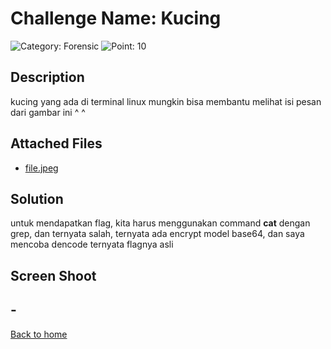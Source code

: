 # Challenge Name: Kucing

![Category: Forensic](https://img.shields.io/badge/Category-Forensic-lightgrey.svg)
![Point: 10](https://img.shields.io/badge/Score-10-brightgreen.svg)

## Description

kucing yang ada di terminal linux mungkin bisa membantu melihat isi pesan dari gambar ini ^ ^

## Attached Files

- [file.jpeg](files/file.jpeg)

## Solution

untuk mendapatkan flag, kita harus menggunakan command **cat** dengan grep, dan ternyata salah, ternyata ada encrypt model base64, dan saya mencoba dencode ternyata flagnya asli

## Screen Shoot

## \-

[Back to home](/ISCI/)
